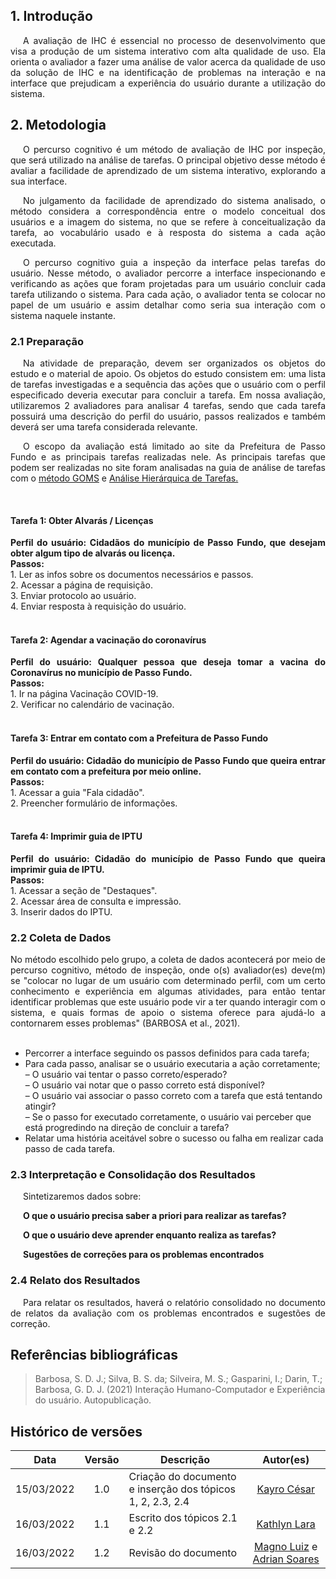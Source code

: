 ## 1. Introdução

<p style="text-indent: 20px; text-align: justify">
A avaliação de IHC é essencial no processo de desenvolvimento que visa a produção de um sistema interativo com alta qualidade de uso. Ela orienta o avaliador a fazer uma análise de valor acerca da qualidade de uso da solução de IHC e na identificação de problemas na interação e na interface que prejudicam a experiência  do usuário durante a utilização do sistema. 
</p>

## 2. Metodologia 

<p style="text-indent: 20px; text-align: justify">
    O percurso cognitivo é um método de  avaliação de IHC por inspeção, que será utilizado na análise de tarefas. O principal objetivo desse método é  avaliar a facilidade de aprendizado de um sistema interativo, explorando a sua interface.
</p>

<p style="text-indent: 20px; text-align: justify">
    No julgamento da facilidade de aprendizado do sistema analisado, o método considera a correspondência entre o modelo conceitual dos usuários e a imagem do sistema, no que se refere à conceitualização da tarefa, ao vocabulário usado e à resposta do sistema a cada ação executada.
</p>

<p style="text-indent: 20px; text-align: justify">
    O percurso cognitivo guia a inspeção da interface pelas tarefas do usuário. Nesse método, o avaliador percorre a interface inspecionando e verificando as ações que foram projetadas para um usuário concluir cada tarefa utilizando o sistema. Para cada ação, o avaliador tenta se colocar no papel de um usuário e assim detalhar como seria sua interação com o sistema naquele instante.
</p>

### 2.1 Preparação 

<p style="text-indent: 20px; text-align: justify">
    Na atividade de preparação, devem ser organizados os objetos do estudo e  o material de apoio. Os objetos do estudo consistem em: uma lista de tarefas investigadas e a sequência das ações que  o usuário com o perfil especificado deveria executar para concluir a tarefa. Em nossa avaliação, utilizaremos 2 avaliadores para analisar 4 tarefas, sendo que cada tarefa possuirá uma descrição do perfil do usuário, passos realizados e também deverá ser uma tarefa considerada relevante.  
</p>

<p style="text-indent: 20px; text-align: justify">
O escopo da avaliação está limitado ao site da Prefeitura de Passo Fundo e as principais tarefas realizadas nele. As principais tarefas que podem ser realizadas no site foram analisadas na guia de análise de tarefas com o <a href="https://interacao-humano-computador.github.io/2021.2-Prefeitura-de-Passo-Fundo/AnaliseRequisitos/AnaliseTarefas/goms/">método GOMS</a> e <a href="https://interacao-humano-computador.github.io/2021.2-Prefeitura-de-Passo-Fundo/AnaliseRequisitos/AnaliseTarefas/hta/">Análise Hierárquica de Tarefas.
</a> 
</p>

<br>

#### Tarefa 1: Obter Alvarás / Licenças

<div style="text-align: justify"><b>Perfil do usuário: Cidadãos do município de Passo Fundo,  que desejam obter algum tipo de alvarás ou licença.</b><br>
<b>Passos:</b><br>
1. Ler as infos sobre os documentos necessários e passos. <br>
2. Acessar a página de requisição. <br>
3. Enviar protocolo ao usuário. <br>
4. Enviar resposta à requisição do usuário. <br> </div>
<br>

#### Tarefa 2: Agendar a vacinação do coronavírus

<div style="text-align: justify"><b>Perfil do usuário: Qualquer pessoa que deseja tomar a vacina do Coronavírus no município de Passo Fundo.</b><br>
<b>Passos:</b><br>
1. Ir na página Vacinação COVID-19. <br>
2. Verificar no calendário de vacinação. <br> </div>
<br>

#### Tarefa 3:  Entrar em contato com a Prefeitura de Passo Fundo

<div style="text-align: justify"><b>Perfil do usuário: Cidadão do município de Passo Fundo que queira entrar em contato com a prefeitura por meio online.</b><br>
<b>Passos:</b><br>
1. Acessar a guia "Fala cidadão". <br>
2. Preencher formulário de informações. <br> </div>
<br>


#### Tarefa 4: Imprimir guia de IPTU
    
<div style="text-align: justify"><b>Perfil do usuário: Cidadão do município de Passo Fundo que queira imprimir guia de IPTU.</b><br>
<b>Passos:</b><br>
1. Acessar a seção de "Destaques". <br>
2. Acessar área de consulta e impressão. <br>
3. Inserir dados do IPTU. <br> </div>


### 2.2 Coleta de Dados

<div style="text-align: justify">No método escolhido pelo grupo, a coleta de dados acontecerá por meio de percurso cognitivo, método de inspeção, onde o(s) avaliador(es) deve(m) se "colocar no lugar de um usuário com determinado perfil, com um certo conhecimento e experiência em algumas atividades, para então tentar identificar problemas que este usuário pode vir a ter quando interagir com o sistema, e quais formas de apoio o sistema oferece para ajudá-lo a contornarem esses problemas" (BARBOSA et al., 2021).</div><br>

- Percorrer a interface seguindo os passos definidos para cada tarefa;
- Para cada passo, analisar se o usuário executaria a ação corretamente;
    <br>– O usuário vai tentar o passo correto/esperado? <br>
    – O usuário vai notar que o passo correto está disponível? <br>
    – O usuário vai associar o passo correto com a tarefa que está tentando atingir? <br>
    – Se o passo for executado corretamente, o usuário vai perceber que está progredindo na direção de concluir a tarefa? <br>
- Relatar uma história aceitável sobre o sucesso ou falha em realizar cada passo de cada tarefa.

### 2.3 Interpretação e Consolidação dos Resultados 
<p style="text-indent: 20px; text-align: justify">
 Sintetizaremos dados sobre:
</p>
<p style="text-indent: 20px; text-align: justify">
<b>O que o usuário precisa saber a priori para realizar as tarefas? </b>
</p>
<p style="text-indent: 20px; text-align: justify">
<b>O que o usuário deve aprender enquanto realiza as tarefas?</b>
</p>
<p style="text-indent: 20px; text-align: justify">
<b>Sugestões de correções para os problemas encontrados</b>
</p>
         

### 2.4 Relato dos Resultados  

<p style="text-indent: 20px; text-align: justify">Para relatar os resultados, haverá o  relatório consolidado no documento de relatos da avaliação com os problemas encontrados e sugestões de correção.</p>

## Referências bibliográficas

> Barbosa, S. D. J.; Silva, B. S. da; Silveira, M. S.; Gasparini, I.; Darin, T.; Barbosa, G. D. J. (2021) Interação Humano-Computador e Experiência do usuário. Autopublicação.

## Histórico de versões

 | **Data**   | **Versão** | **Descrição**                            |                **Autor(es)**                 |
 | ---------- | :--------: | ---------------------------------------- | :------------------------------------------: |
 | 15/03/2022  | 1.0  | Criação do documento e inserção dos tópicos  1, 2, 2.3, 2.4   |        [Kayro César](https://github.com/kayrocesar)         |
 | 16/03/2022  | 1.1  | Escrito dos tópicos 2.1 e 2.2 | [Kathlyn Lara](https://github.com/klmurussi)         |
 | 16/03/2022 |    1.2     |    Revisão do documento   |        [Magno Luiz](https://github.com/magnluiz) e  [Adrian Soares](https://github.com/SwampTG)     |
